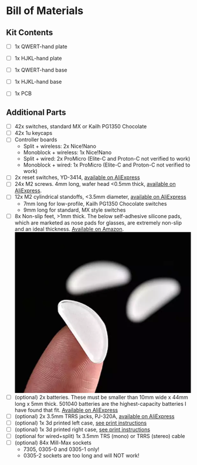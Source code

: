 # Bill of Materials

 

## Kit Contents
- [ ] 1x QWERT-hand plate
- [ ] 1x HJKL-hand plate
- [ ] 1x QWERT-hand base
- [ ] 1x HJKL-hand base
- [ ] 1x PCB



## Additional Parts
- [ ] 42x switches, standard MX or Kailh PG1350 Chocolate
- [ ] 42x 1u keycaps
- [ ] Controller boards
  - Split + wireless: 2x Nice!Nano
  - Monoblock + wireless: 1x Nice!Nano
  - Split + wired: 2x ProMicro (Elite-C and Proton-C not verified to work)
  - Monoblock + wired: 1x ProMicro (Elite-C and Proton-C not verified to work)
- [ ] 2x reset switches, YD-3414, [available on AliExpress](https://www.aliexpress.com/item/33032223116.html)
- [ ] 24x M2 screws. 4mm long, wafer head <0.5mm thick, [available on AliExpress](https://www.aliexpress.com/item/4001149177246.html).
- [ ] 12x M2 cylindrical standoffs, <3.5mm diameter, [available on AliExpress](https://www.aliexpress.com/item/32863484622.html)
  - 7mm long for low-profile, Kailh PG1350 Chocolate switches
  - 9mm long for standard, MX style switches
- [ ] 8x Non-slip feet, >1mm thick. The below self-adhesive silicone pads, which are marketed as nose pads for glasses, are extremely non-slip and an ideal thickness. [Available on Amazon](https://www.amazon.com/Silicone-Adhesive-Non-slip-Eyeglasses-Sunglasses/dp/B072FMC99P/).
![Silicone Nose Pads](/images/bill_of_materials/nose_pads.png)
- [ ] (optional) 2x batteries. These must be smaller than 10mm wide x 44mm long x 5mm thick. 501040 batteries are the highest-capacity batteries I have found that fit. [Available on AliExpress](https://www.aliexpress.com/item/33044275929.html)
- [ ] (optional) 2x 3.5mm TRRS jacks, PJ-320A, [available on AliExpress](https://www.aliexpress.com/item/1005003561859371.html)
- [ ] (optional) 1x 3d printed left case, [see print instructions](/text/print_instructions.md)
- [ ] (optional) 1x 3d printed right case, [see print instructions](/text/print_instructions.md)
- [ ] (optional for wired+split) 1x 3.5mm TRS (mono) or TRRS (stereo) cable
- [ ] (optional) 84x Mill-Max sockets
  - 7305, 0305-0 and 0305-1 only!
  - 0305-2 sockets are too long and will NOT work!